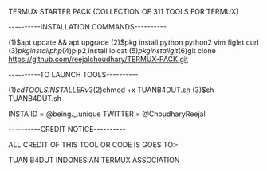 TERMUX STARTER PACK (COLLECTION OF 311 TOOLS FOR TERMUX)

----------INSTALLATION COMMANDS---------- 

(1)$apt update && apt upgrade
(2)$pkg install python python2 vim figlet curl
(3)$pkg install php
(4)$pip2 install lolcat
(5)$pkg install git
(6)$git clone https://github.com/reejalchoudhary/TERMUX-PACK.git

----------TO LAUNCH TOOLS----------

(1)$cd TOOLSINSTALLERv3
(2)$chmod +x TUANB4DUT.sh
(3)$sh TUANB4DUT.sh

INSTA ID = @being._.unique
TWITTER = @ChoudharyReejal

----------CREDIT NOTICE----------

ALL CREDIT OF THIS TOOL OR CODE IS GOES TO:-

TUAN B4DUT
INDONESIAN TERMUX ASSOCIATION
